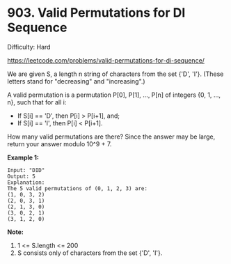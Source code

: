 # 903. Valid Permutations for DI Sequence

Difficulty: Hard

https://leetcode.com/problems/valid-permutations-for-di-sequence/

We are given S, a length n string of characters from the set {'D', 'I'}. (These letters stand for "decreasing" and "increasing".)

A valid permutation is a permutation P[0], P[1], ..., P[n] of integers {0, 1, ..., n}, such that for all i:

* If S[i] == 'D', then P[i] > P[i+1], and;
* If S[i] == 'I', then P[i] < P[i+1].

How many valid permutations are there?  Since the answer may be large, return your answer modulo 10^9 + 7.

**Example 1:**
```
Input: "DID"
Output: 5
Explanation: 
The 5 valid permutations of (0, 1, 2, 3) are:
(1, 0, 3, 2)
(2, 0, 3, 1)
(2, 1, 3, 0)
(3, 0, 2, 1)
(3, 1, 2, 0)
``` 

**Note:**

1. 1 <= S.length <= 200
2. S consists only of characters from the set {'D', 'I'}.
